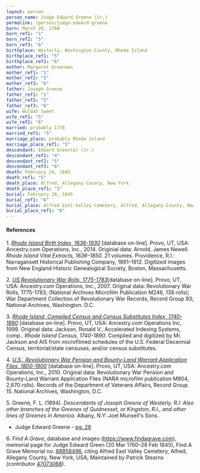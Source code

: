 ```yaml
---
layout: person
person_name: Judge Edward Greene (Sr.)
permalink: /person/judge-edward-greene
born: March 20, 1760
born_ref1: "1"
born_ref2: "5"
born_ref3: "6"
birthplace: Westerly, Washington County, Rhode Island
birthplace_ref1: "5"
birthplace_ref2: "6"
mother: Margaret Greenman
mother_ref1: "1"
mother_ref2: "5"
mother_ref3: "6"
father: Joseph Greene
father_ref1: "1"
father_ref2: "5"
father_ref3: "6"
wife: Huldah Sweet
wife_ref1: "5"
wife_ref2: "6"
married: probably 1778
married_ref1: "5"
marriage_place: probably Rhode Island
marriage_place_ref1: "5"
descendant: Edward Green(e) (Jr.)
descendant_ref1: "4"
descendant_ref2: "5"
descendant_ref3: "6"
death: February 24, 1845
death_ref1: "5"
death_place: Alfred, Allegany County, New York
death_place_ref1: "5"
burial: February 28, 1845
burial_ref1: "6"
burial_place: Alfred East Valley Cemetery, Alfred, Allegany County, New York
burial_place_ref1: "6"
---
```


#### References

<a id="1">1. </a> [_Rhode Island Birth Index, 1636-1930_](https://search.ancestrylibrary.com/cgi-bin/sse.dll?qh=SBdlnwUv2UeDoyvYG1xYhg%3d%3d&gss=angs-g&new=1&rank=1&msT=1&gsfn=Edward&gsfn_x=0&gsln=Greene&gsln_x=0&msypn__ftp=Rhode+Island&msbdy=1760&catbucket=rstp&MSAV=0&uidh=jg2&pcat=ROOT_CATEGORY&h=142796&dbid=3897&indiv=1&ml_rpos=1) [database on-line]. Provo, UT, USA: Ancestry.com Operations, Inc., 2014. Originial data:  Arnold, James Newell. _Rhode Island Vital Extracts, 1636–1850_. 21 volumes. Providence, R.I.: Narragansett Historical Publishing Company, 1891–1912. Digitized images from New England Historic Genealogical Society, Boston, Massachusetts. 

<a id="2">2. </a> [_US Revolutionary War Rolls, 1775-1783_](https://search.ancestrylibrary.com/cgi-bin/sse.dll?dbid=4282&h=1139545&indiv=try&o_vc=Record:OtherRecord&rhSource=3897)[database on-line]. Provo, UT, USA: Ancestry.com Operations, Inc., 2007. Original data: Revolutionary War Rolls, 1775-1783; (National Archives Microfilm Publication M246, 138 rolls); War Department Collection of Revolutionary War Records, Record Group 93; National Archives, Washington. D.C.

<a id="3">3. </a> [_Rhode Island, Compiled Census and Census Substitutes Index, 1740-1890_](https://search.ancestrylibrary.com/cgi-bin/sse.dll?dbid=3571&h=28889942&indiv=try&o_vc=Record:OtherRecord&rhSource=4262)  [database on-line]. Provo, UT, USA: Ancestry.com Operations Inc, 1999. Original data: Jackson, Ronald V., Accelerated Indexing Systems, comp.. _Rhode Island Census, 1740-1890_. Compiled and digitized by Mr. Jackson and AIS from microfilmed schedules of the U.S. Federal Decennial Census, territorial/state censuses, and/or census substitutes. 

<a id="4">4. </a> [_U.S., Revolutionary War Pension and Bounty-Land Warrant Application Files, 1800-1900_](https://search.ancestrylibrary.com/cgi-bin/sse.dll?dbid=1995&h=24849&indiv=try&o_vc=Record:OtherRecord&rhSource=3897) [database on-line]. Provo, UT, USA: Ancestry.com Operations, Inc., 2010. Original data: Revolutionary War Pension and Bounty-Land Warrant Application Files (NARA microfilm publication M804, 2,670 rolls). Records of the Department of Veterans Affairs, Record Group 15. National Archives, Washington, D.C.

<a id="5">5. </a> Greene, F. L. (1894). _Descendants of Joseph Greene of Westerly, R.I: Also other branches of the Greenes of Quidnesset, or Kingston, R.I., and other lines of Greenes in America_. Albany, N.Y: Joel Munsell's Sons.
* Judge Edward Greene - [pg. 26](https://archive.org/details/descendantsofjos00gree/page/26)

<a id="6">6. </a> _Find A Grave_, database and images (https://www.findagrave.com), memorial page for Judge Edward Green (20 Mar 1760–28 Feb 1845), Find A Grave Memorial no. [68858496](https://www.findagrave.com/memorial/68858496), citing Alfred East Valley Cemetery, Alfred, Allegany County, New York, USA; Maintained by Patrick Stearns (contributor [47073068](https://www.findagrave.com/user/profile/47073068)).
